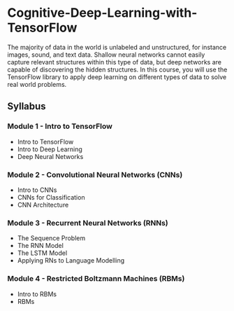 # Cognitive-Deep-Learning-with-TensorFlow
The majority of data in the world is unlabeled and unstructured, for instance images, sound, and text data. Shallow neural networks cannot easily capture relevant structures within this type of data, but deep networks are capable of discovering the hidden structures. In this course, you will use the TensorFlow library to apply deep learning on different types of data to solve real world problems.

## Syllabus

### Module 1 - Intro to TensorFlow
* Intro to TensorFlow
* Intro to Deep Learning
* Deep Neural Networks

### Module 2 - Convolutional Neural Networks (CNNs)
* Intro to CNNs
* CNNs for Classification
* CNN Architecture

### Module 3 - Recurrent Neural Networks (RNNs)
* The Sequence Problem
* The RNN Model
* The LSTM Model
* Applying RNs to Language Modelling

### Module 4 - Restricted Boltzmann Machines (RBMs)
* Intro to RBMs
* RBMs